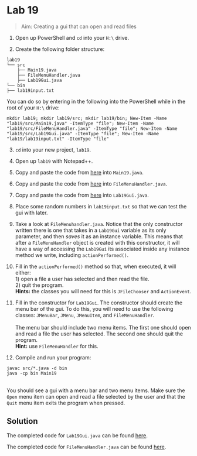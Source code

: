 # Lab 19

> Aim: Creating a gui that can open and read files

1. Open up PowerShell and `cd` into your `H:\` drive.

2. Create the following folder structure:
```
lab19
└── src
    ├── Main19.java
    ├── FileMenuHandler.java
    ├── Lab19Gui.java
└── bin
├── lab19input.txt
```
You can do so by entering in the following into the PowerShell while in the root of your `H:\` drive:
```
mkdir lab19; mkdir lab19/src; mkdir lab19/bin; New-Item -Name "lab19/src/Main19.java" -ItemType "file"; New-Item -Name "lab19/src/FileMenuHandler.java" -ItemType "file"; New-Item -Name "lab19/src/Lab19Gui.java" -ItemType "file"; New-Item -Name "lab19/lab19input.txt" -ItemType "file"
```

3. `cd` into your new project, `lab19`.

4. Open up `lab19` with Notepad++.

5. Copy and paste the code from <a href="/Misc/TODO/Main19.java" target="_blank">here</a> into `Main19.java`.

6. Copy and paste the code from <a href="/Misc/TODO/FileMenuHandler.java" target="_blank">here</a> into `FileMenuHandler.java`.

7. Copy and paste the code from <a href="/Misc/TODO/Lab19Gui.java" target="_blank">here</a> into `Lab19Gui.java`.

8. Place some random numbers in `lab19input.txt` so that we can test the gui with later.

9. Take a look at `FileMenuhandler.java`. Notice that the only constructor written there is one that takes in a `Lab19Gui` variable as its only parameter, and then *saves* it as an instance variable. This means that after a `FileMenuHandler` object is created with this constructor, it will have a way of accessing the `Lab19Gui` its associated inside any instance method we write, including `actionPerformed()`.

10. Fill in the `actionPerformed()` method so that, when executed, it will either:<br>1) open a file a user has selected and then read the file.<br>2) quit the program.  <br>**Hints:** the classes you will need for this is `JFileChooser` and `ActionEvent`.

11. Fill in the constructor for `Lab19Gui`. The constructor should create the menu bar of the gui. To do this, you will need to use the following classes: `JMenuBar`, `JMenu`, `JMenuItem`, and `FileMenuHandler`. <br><br>The menu bar should include two menu items. The first one should open and read a file the user has selected. The second one should quit the program. <br>**Hint:** use `FileMenuHandler` for this.

12. Compile and run your program:
```
javac src/*.java -d bin
java -cp bin Main19
```
<br>You should see a gui with a menu bar and two menu items. Make sure the `Open` menu item can open and read a file selected by the user and that the `Quit` menu item exits the program when pressed.

## Solution
The completed code for `Lab19Gui.java` can be found <a href="/Misc/Solutions/Lab19/Lab19Gui.java" target="_blank">here</a>.

The completed code for `FileMenuHandler.java` can be found <a href="/Misc/Solutions/Lab19/FileMenuHandler.java" target="_blank">here</a>.
